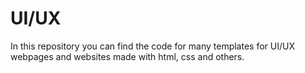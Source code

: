 # UI/UX
In this repository you can find the code for many templates for UI/UX webpages and websites made with html, css and others.
